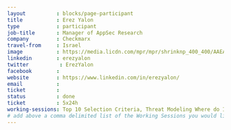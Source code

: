 ```yaml
---
layout          : blocks/page-participant
title           : Erez Yalon
type            : participant
job-title       : Manager of AppSec Research
company         : Checkmarx
travel-from     : Israel
image           : https://media.licdn.com/mpr/mpr/shrinknp_400_400/AAEAAQAAAAAAAAJTAAAAJDQxNGRiMjJkLWJlMjYtNDM5YS05ZmIxLTNjN2I2MjFmODE5Ng.jpg
linkedin        : erezyalon 
twitter          : ErezYalon
facebook        :
website         : https://www.linkedin.com/in/erezyalon/
email           :
ticket          :
status          : done
ticket          : 5x24h
working-sessions: Top 10 Selection Criteria, Threat Modeling Where do I Start?, A10 - Underprotected APIs, A7 - Insufficient Attack Protection, Data behind Owasp Top 10 2017, Implications of Owasp Top 10 2017, Is the Owasp Top 10 Data Collection Open, What Should be Added to the Top 10, AWS Lambda Security,Docker Security, Benchmark Project, Teaching Attacker perspective to Developers, CISO Round table, Application Security Guide for CISO
# add above a comma delimited list of the Working Sessions you would like to attend (use the session's title)
---
```


<!-- put more details about participant here -->
